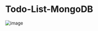 # Todo-List-MongoDB


![image](https://github.com/Jolin-123/Todo-List-MongoDB/assets/101018568/02e377b9-a299-4fb7-a270-a6ddc66fdda7)

